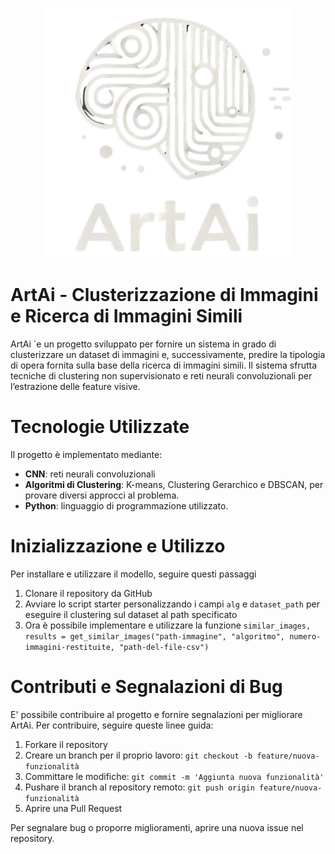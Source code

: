 <p align="center"><img src="https://github.com/angelobarone/ArtAI/blob/master/logoArtaiwhite.png" height="400"></p>

# ArtAi - Clusterizzazione di Immagini e Ricerca di Immagini Simili
ArtAi `e un progetto sviluppato per fornire un sistema in grado di clusterizzare un dataset
di immagini e, successivamente, predire la tipologia di opera fornita sulla base della
ricerca di immagini simili. Il sistema sfrutta tecniche di clustering non supervisionato e
reti neurali convoluzionali per l’estrazione delle feature visive.

# Tecnologie Utilizzate
Il progetto è implementato mediante:
- **CNN**: reti neurali convoluzionali
- **Algoritmi di Clustering**: K-means, Clustering Gerarchico e DBSCAN, per provare diversi approcci al problema.
- **Python**: linguaggio di programmazione utilizzato.

# Inizializzazione e Utilizzo
Per installare e utilizzare il modello, seguire questi passaggi
1. Clonare il repository da GitHub
2. Avviare lo script starter personalizzando i campi `alg` e `dataset_path` per eseguire il clustering sul dataset al path specificato
3. Ora è possibile implementare e utilizzare la funzione `similar_images, results = get_similar_images("path-immagine", "algoritmo", numero-immagini-restituite, "path-del-file-csv")`

# Contributi e Segnalazioni di Bug
E' possibile contribuire al progetto e fornire segnalazioni per migliorare ArtAi. Per contribuire, seguire queste linee guida:
1. Forkare il repository
2. Creare un branch per il proprio lavoro: `git checkout -b feature/nuova-funzionalità`
3. Committare le modifiche: `git commit -m 'Aggiunta nuova funzionalità'`
4. Pushare il branch al repository remoto: `git push origin feature/nuova-funzionalità`
5. Aprire una Pull Request

Per segnalare bug o proporre miglioramenti, aprire una nuova issue nel repository.
